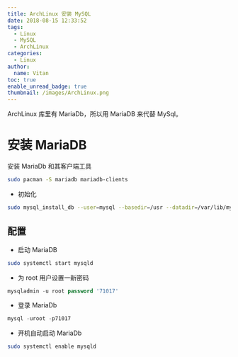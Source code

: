 ```yaml
---
title: ArchLinux 安装 MySQL
date: 2018-08-15 12:33:52
tags:
  - Linux
  - MySQL
  - ArchLinux
categories:
  - Linux
author:
  name: Vitan
toc: true
enable_unread_badge: true
thumbnail: /images/ArchLinux.png
---
```

ArchLinux 库里有 MariaDb，所以用 MariaDB 来代替 MySql。
<!--more-->
# 安装 MariaDB
安装 MariaDb 和其客户端工具
```sh
sudo pacman -S mariadb mariadb-clients
```

- 初始化

```sh
sudo mysql_install_db --user=mysql --basedir=/usr --datadir=/var/lib/mysql
```

## 配置
- 启动 MariaDB

```sh
sudo systemctl start mysqld
```

- 为 root 用户设置一新密码
```sql
mysqladmin -u root password '71017'
```

- 登录 MariaDb
```sql
mysql -uroot -p71017
```

- 开机自动启动 MariaDb

```sh
sudo systemctl enable mysqld
```
